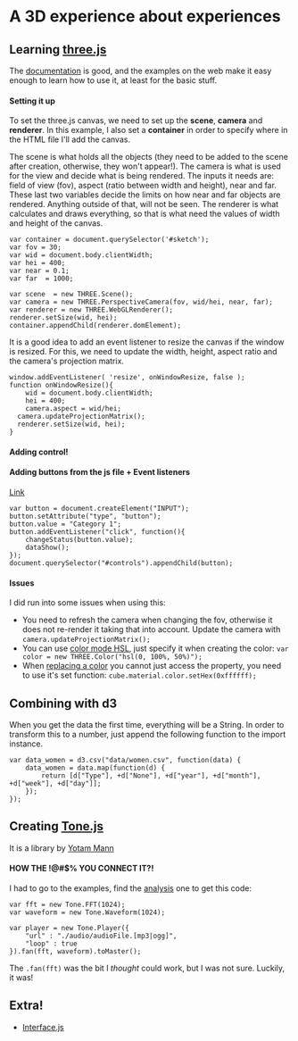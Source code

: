 # A 3D experience about experiences

## Learning [three.js](https://threejs.org/)
The [documentation](https://threejs.org/) is good, and the examples on the web make it easy enough to learn how to use it, at least for the basic stuff.

#### Setting it up
To set the three.js canvas, we need to set up the **scene**, **camera** and **renderer**. In this example, I also set a **container** in order to specify where in the HTML file I'll add the canvas.

The scene is what holds all the objects (they need to be added to the scene after creation, otherwise, they won't appear!). The camera is what is used for the view and decide what is being rendered. The inputs it needs are: field of view (fov), aspect (ratio between width and height), near and far. These last two variables decide the limits on how near and far objects are rendered. Anything outside of that, will not be seen. The renderer is what calculates and draws everything, so that is what need the values of width and height of the canvas.
```
var container = document.querySelector('#sketch');
var fov = 30;
var wid = document.body.clientWidth;
var hei = 400;
var near = 0.1;
var far  = 1000;

var scene  = new THREE.Scene();
var camera = new THREE.PerspectiveCamera(fov, wid/hei, near, far);
var renderer = new THREE.WebGLRenderer();
renderer.setSize(wid, hei);
container.appendChild(renderer.domElement);
```

It is a good idea to add an event listener to resize the canvas if the window is resized. For this, we need to update the width, height, aspect ratio and the camera's projection matrix.
```
window.addEventListener( 'resize', onWindowResize, false );
function onWindowResize(){
	wid = document.body.clientWidth;
	hei = 400;
	camera.aspect = wid/hei;
  camera.updateProjectionMatrix();
  renderer.setSize(wid, hei);
}
```

#### Adding control!

#### Adding buttons from the js file + Event listeners
[Link](https://stackoverflow.com/questions/1947263/using-an-html-button-to-call-a-javascript-function)

```
var button = document.createElement("INPUT");
button.setAttribute("type", "button");
button.value = "Category 1";
button.addEventListener("click", function(){
	changeStatus(button.value);
	dataShow();
});
document.querySelector("#controls").appendChild(button);
```


#### Issues
I did run into some issues when using this:

- You need to refresh the camera when changing the fov, otherwise it does not re-render it taking that into account. Update the camera with `camera.updateProjectionMatrix();`
- You can use [color mode HSL](https://threejs.org/docs/#api/math/Color), just specify it when creating the color: `var color = new THREE.Color("hsl(0, 100%, 50%)");`
- When [replacing a color](https://stackoverflow.com/questions/14181631/changing-color-of-cube-in-three-js) you cannot just access the property, you need to use it's set function: `cube.material.color.setHex(0xffffff);`



## Combining with d3
When you get the data the first time, everything will be a String. In order to transform this to a number, just append the following function to the import instance.
```
var data_women = d3.csv("data/women.csv", function(data) {
	data_women = data.map(function(d) {
		return [d["Type"], +d["None"], +d["year"], +d["month"], +d["week"], +d["day"]];
	});
});
```

## Creating [Tone.js](https://tonejs.github.io/)
It is a library by [Yotam Mann](https://github.com/tambien)

#### HOW THE !@#$% YOU CONNECT IT?!
I had to go to the examples, find the [analysis](https://github.com/Tonejs/Tone.js/blob/dev/examples/analysis.html) one to get this code:
```
var fft = new Tone.FFT(1024);
var waveform = new Tone.Waveform(1024);

var player = new Tone.Player({
	"url" : "./audio/audioFile.[mp3|ogg]",
	"loop" : true
}).fan(fft, waveform).toMaster();
```

The `.fan(fft)` was the bit I *thought* could work, but I was not sure. Luckily, it was!

## Extra!
- [Interface.js](http://charlie-roberts.com/interface/)
